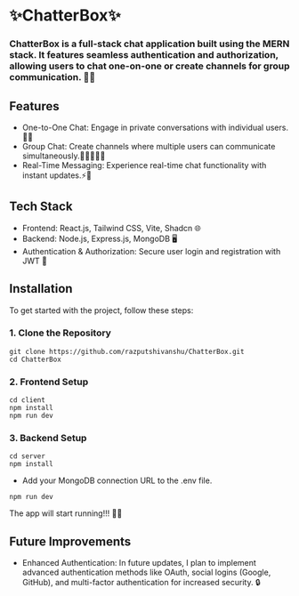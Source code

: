 # ✨ChatterBox✨

### ChatterBox is a full-stack chat application built using the MERN stack. It features seamless authentication and authorization, allowing users to chat one-on-one or create channels for group communication. 💬✨

## Features
- One-to-One Chat: Engage in private conversations with individual users.👥💬
- Group Chat: Create channels where multiple users can communicate simultaneously.📢👨‍👩‍👧‍👦
- Real-Time Messaging: Experience real-time chat functionality with instant updates.⚡📱

## Tech Stack
- Frontend: React.js, Tailwind CSS, Vite, Shadcn 🌐
- Backend: Node.js, Express.js, MongoDB 🖥️
- Authentication & Authorization: Secure user login and registration with JWT  🔐

## Installation
To get started with the project, follow these steps:

### 1. Clone the Repository
```
git clone https://github.com/razputshivanshu/ChatterBox.git
cd ChatterBox

```
### 2. Frontend Setup

```
cd client
npm install
npm run dev

```

### 3. Backend Setup

```
cd server
npm install
```

- Add your MongoDB connection URL to the .env file.

```
npm run dev
```

The app will start running!!! 🚀🎉


## Future Improvements
- Enhanced Authentication: In future updates, I plan to implement advanced authentication methods like OAuth, social logins (Google, GitHub), and multi-factor authentication for increased security. 🔒
